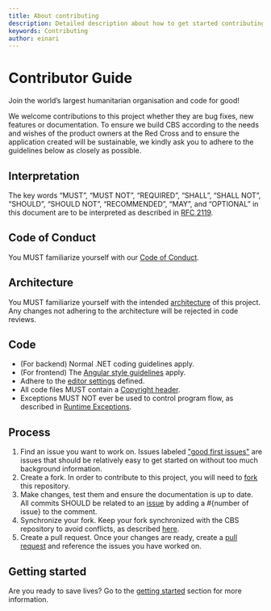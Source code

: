 ```yaml
---
title: About contributing
description: Detailed description about how to get started contributing
keywords: Contributing
author: einari
---
```

# Contributor Guide

Join the world’s largest humanitarian organisation and code for good!

We welcome contributions to this project whether they are bug fixes, new features or documentation. To ensure we build CBS according to the needs and wishes of the product owners at the Red Cross and to ensure the application created will be sustainable, we kindly ask you to adhere to the guidelines below as closely as possible.  

## Interpretation
The key words “MUST”, “MUST NOT”, “REQUIRED”, “SHALL”, “SHALL NOT”, “SHOULD”, “SHOULD NOT”,
“RECOMMENDED”, “MAY”, and “OPTIONAL” in this document are to be interpreted as described in
[RFC 2119](https://tools.ietf.org/html/rfc2119).

## Code of Conduct

You MUST familiarize yourself with our [Code of Conduct](CODE_OF_CONDUCT.md).

## Architecture

You MUST familiarize yourself with the intended [architecture](../Architecture/index.md) of this project. Any changes not adhering to the architecture will be rejected in code reviews.

## Code

- (For backend) Normal .NET coding guidelines apply. 
- (For frontend) The [Angular style guidelines](https://angular.io/guide/styleguide) apply.
- Adhere to the [editor settings](./editor.md) defined.
- All code files MUST contain a [Copyright header](./copyright_headers.md).
- Exceptions MUST NOT ever be used to control program flow, as described in [Runtime Exceptions](./runtime_Exceptions.md).

## Process

1. Find an issue you want to work on. Issues labeled ["good first issues"](https://github.com/IFRCGo/cbs/labels/good%20first%20issue) are issues that should be relatively easy to get started on without too much background information. 
1. Create a fork. In order to contribute to this project, you will need to [fork](https://help.github.com/articles/fork-a-repo/) this repository.
1. Make changes, test them and ensure the documentation is up to date. All commits SHOULD be related to an [issue](./issues.md) by adding a #{number of issue} to the comment.
1. Synchronize your fork. Keep your fork synchronized with the CBS repository to avoid conflicts, as described [here](https://help.github.com/articles/syncing-a-fork/).
1. Create a pull request. Once your changes are ready, create a [pull request](https://help.github.com/articles/creating-a-pull-request/) and reference the issues you have worked on.

## Getting started

Are you ready to save lives? Go to the [getting started](./getting_started.md) section for more information.

